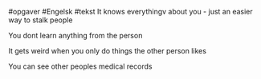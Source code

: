 #opgaver #Engelsk #tekst 
It knows everythingv about you - just an easier way to stalk people

You dont learn anything from the person

It gets weird when you only do things the other person likes

You can see other peoples medical records

